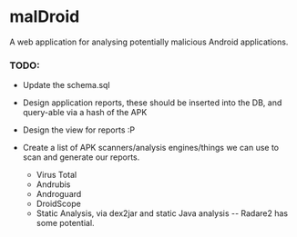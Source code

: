 malDroid
========

A web application for analysing potentially malicious Android applications.

### TODO:
 * Update the schema.sql

 * Design application reports, these should be inserted
   into the DB, and query-able via a hash of the APK

 * Design the view for reports :P

 * Create a list of APK scanners/analysis engines/things we can use
   to scan and generate our reports.
   - Virus Total
   - Andrubis
   - Androguard
   - DroidScope
   - Static Analysis, via dex2jar and static Java analysis
     -- Radare2 has some potential.
